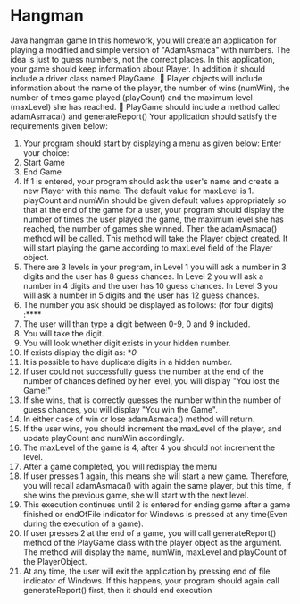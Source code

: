 # Hangman
Java hangman game
In this homework, you will create an application for playing a modified and simple version of 
"AdamAsmaca" with numbers. The idea is just to guess numbers, not the correct places. In this 
application, your game should keep information about Player. In addition it should include 
a driver class named PlayGame. 
 Player objects will include information about the name of the player, the number of 
wins (numWin), the number of times game played (playCount) and the maximum 
level (maxLevel) she has reached.
 PlayGame should include a method called adamAsmaca() and generateReport()
Your application should satisfy the requirements given below:
1. Your program should start by displaying a menu as given below:
Enter your choice:
1. Start Game
2. End Game
2. If 1 is entered, your program should ask the user's name and create a new Player with 
this name. The default value for maxLevel is 1. playCount and numWin should be given 
default values appropriately so that at the end of the game for a user, your program 
should display the number of times the user played the game, the maximum level she has 
reached, the number of games she winned. Then the adamAsmaca() method will be 
called. This method will take the Player object created. It will start playing the game 
according to maxLevel field of the Player object.
3. There are 3 levels in your program, in Level 1 you will ask a number in 3 digits and the 
user has 8 guess chances. In Level 2 you will ask a number in 4 digits and the user has 10
guess chances. In Level 3 you will ask a number in 5 digits and the user has 12 guess 
chances.
4. The number you ask should be displayed as follows: (for four digits) :****
5. The user will than type a digit between 0-9, 0 and 9 included.
6. You will take the digit.
7. You will look whether digit exists in your hidden number.
8. If exists display the digit as: **0*
9. It is possible to have duplicate digits in a hidden number.
10. If user could not successfully guess the number at the end of the number of chances 
defined by her level, you will display "You lost the Game!"
11. If she wins, that is correctly guesses the number within the number of guess chances, you 
will display "You win the Game".
12. In either case of win or lose adamAsmaca() method will return.
13. If the user wins, you should increment the maxLevel of the player, and update playCount 
and numWin accordingly.
14. The maxLevel of the game is 4, after 4 you should not increment the level.
15. After a game completed, you will redisplay the menu
16. If user presses 1 again, this means she will start a new game. Therefore, you will recall 
adamAsmaca() with again the same player, but this time, if she wins the previous game, 
she will start with the next level.
17. This execution continues until 2 is entered for ending game after a game finished or 
endOfFile indicator for Windows is pressed at any time(Even during the execution of a 
game).
18. If user presses 2 at the end of a game, you will call generateReport() method of the 
PlayGame class with the player object as the argument. The method will display the 
name, numWin, maxLevel and playCount of the PlayerObject.
19. At any time, the user will exit the application by pressing end of file indicator of 
Windows. If this happens, your program should again call generateReport() first, then it 
should end execution
